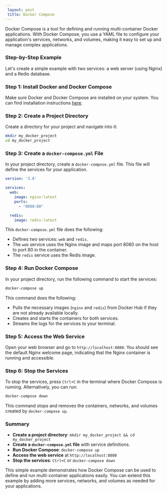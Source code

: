 ```yaml
---
 layout: post
 title: Docker Compose
---
```


Docker Compose is a tool for defining and running multi-container Docker applications. With Docker Compose, you use a YAML file to configure your application's services, networks, and volumes, making it easy to set up and manage complex applications.

### Step-by-Step Example

Let's create a simple example with two services: a web server (using Nginx) and a Redis database.

### Step 1: Install Docker and Docker Compose

Make sure Docker and Docker Compose are installed on your system. You can find installation instructions [here](https://docs.docker.com/compose/install/).

### Step 2: Create a Project Directory

Create a directory for your project and navigate into it:

```bash
mkdir my_docker_project
cd my_docker_project
```

### Step 3: Create a `docker-compose.yml` File

In your project directory, create a `docker-compose.yml` file. This file will define the services for your application.

```yaml
version: '3.8'

services:
  web:
    image: nginx:latest
    ports:
      - "8080:80"

  redis:
    image: redis:latest
```

This `docker-compose.yml` file does the following:

- Defines two services: `web` and `redis`.
- The `web` service uses the Nginx image and maps port 8080 on the host to port 80 in the container.
- The `redis` service uses the Redis image.

### Step 4: Run Docker Compose

In your project directory, run the following command to start the services:

```bash
docker-compose up
```

This command does the following:

- Pulls the necessary images (`nginx` and `redis`) from Docker Hub if they are not already available locally.
- Creates and starts the containers for both services.
- Streams the logs for the services to your terminal.

### Step 5: Access the Web Service

Open your web browser and go to `http://localhost:8080`. You should see the default Nginx welcome page, indicating that the Nginx container is running and accessible.

### Step 6: Stop the Services

To stop the services, press `Ctrl+C` in the terminal where Docker Compose is running. Alternatively, you can run:

```bash
docker-compose down
```

This command stops and removes the containers, networks, and volumes created by `docker-compose up`.

### Summary

- **Create a project directory**: `mkdir my_docker_project && cd my_docker_project`
- **Create a `docker-compose.yml` file** with service definitions.
- **Run Docker Compose**: `docker-compose up`
- **Access the web service** at `http://localhost:8080`
- **Stop the services**: `Ctrl+C` or `docker-compose down`

This simple example demonstrates how Docker Compose can be used to define and run multi-container applications easily. You can extend this example by adding more services, networks, and volumes as needed for your applications.
